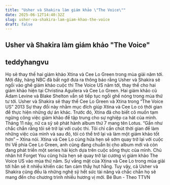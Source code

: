 ```yaml
---
title: "Usher và Shakira làm giám khảo \"The Voice\""
date: 2025-06-12T14:40:32Z
slug: usher-va-shakira-lam-giam-khao-the-voice
draft: false
---
```


## Usher và Shakira làm giám khảo "The Voice"

## teddyhangvu

Họ sẽ thay thế hai giám khảo Xtina và Cee Lo Green trong mùa giải năm tới.
Mới đây, hãng NBC đã bất ngờ đưa ra thông báo rằng Usher và Shakira sẽ ngồi vào ghế giám khảo cuộc thi The Voice US năm tới, thay thế cho hai giám khảo hiện tại Christina Aguilera và Cee Lo Green. Hai giám khảo cũ Adam Levine và Blake Shelton vẫn sẽ tiếp tục ngồi ghế nóng trong mùa thứ tư tới.
 Usher và Shakira sẽ thay thế Cee Lo Green và Xtina trong “The Voice US” 2013 
Sự thay đổi này nhằm mục đích giúp Xtina và Cee Lo có thời gian để thực hiện những dự án khác. Trước đó, Xtina đã cho biết cô muốn tạm ngừng công việc giám khảo để tập trung cho sự nghiệp ca hát của mình. Tháng 11 này, nữ ca sỹ sẽ phát hành album thứ 7 mang tên Lotus. “Gần như chắc chắn rằng tôi sẽ trở lại với cuộc thi. Tôi chỉ cần chút thời gian để làm những việc của mình và sau đó, tôi có thể trở lại và làm một giám khảo tốt hơn” – Xtina nói. Xtina và Cee Lo cùng hứa hẹn sẽ sớm quay trở lại với cuộc thi Về phía Cee Lo Green, anh cũng đang chuẩn bị cho album mới và còn đang phát triển một series hài kịch dựa trên cuộc sống thực của mình. Chủ nhân hit Forget You cũng hứa hẹn sẽ quay trở lại cương vị giám khảo The Voice US vào mùa thứ năm. 
Sự vắng mặt của Xtina và Cee Lo trong mùa giải tới hẳn sẽ ít nhiều khiến các fan cảm thấy hụt hẫng. Tuy vậy, cả Usher và Shakira cũng đều là những nghệ sỹ hết sức tài năng và chắc chắn họ sẽ mang đến cho chương trình nhiều hương vị mới.
Bé Bun - Theo TTVN